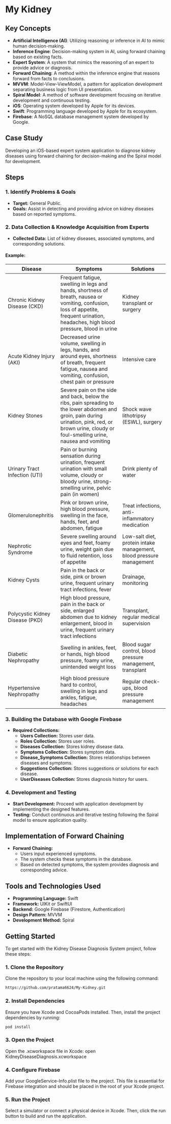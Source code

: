 
# My Kidney

## Key Concepts

- **Artificial Intelligence (AI)**: Utilizing reasoning or inference in AI to mimic human decision-making.
- **Inference Engine**: Decision-making system in AI, using forward chaining based on existing facts.
- **Expert System**: A system that mimics the reasoning of an expert to provide advice or diagnosis.
- **Forward Chaining**: A method within the inference engine that reasons forward from facts to conclusions.
- **MVVM**: Model-View-ViewModel, a pattern for application development separating business logic from UI presentation.
- **Spiral Model**: A method of software development focusing on iterative development and continuous testing.
- **iOS**: Operating system developed by Apple for its devices.
- **Swift**: Programming language developed by Apple for its ecosystem.
- **Firebase**: A NoSQL database management system developed by Google.

## Case Study

Developing an iOS-based expert system application to diagnose kidney diseases using forward chaining for decision-making and the Spiral model for development.

## Steps

### 1. Identify Problems & Goals

- **Target:** General Public.
- **Goals:** Assist in detecting and providing advice on kidney diseases based on reported symptoms.

### 2. Data Collection & Knowledge Acquisition from Experts

- **Collected Data:** List of kidney diseases, associated symptoms, and corresponding solutions.

#### Example:

| Disease | Symptoms | Solutions |
| --- | --- | --- |
| Chronic Kidney Disease (CKD) | Frequent fatigue, swelling in legs and hands, shortness of breath, nausea or vomiting, confusion, loss of appetite, frequent urination, headaches, high blood pressure, blood in urine | Kidney transplant or surgery |
| Acute Kidney Injury (AKI) | Decreased urine volume, swelling in legs, hands, and around eyes, shortness of breath, frequent fatigue, nausea and vomiting, confusion, chest pain or pressure | Intensive care |
| Kidney Stones | Severe pain on the side and back, below the ribs, pain spreading to the lower abdomen and groin, pain during urination, pink, red, or brown urine, cloudy or foul-smelling urine, nausea and vomiting | Shock wave lithotripsy (ESWL), surgery |
| Urinary Tract Infection (UTI) | Pain or burning sensation during urination, frequent urination with small volume, cloudy or bloody urine, strong-smelling urine, pelvic pain (in women) | Drink plenty of water |
| Glomerulonephritis | Pink or brown urine, high blood pressure, swelling in the face, hands, feet, and abdomen, fatigue | Treat infections, anti-inflammatory medication |
| Nephrotic Syndrome | Severe swelling around eyes and feet, foamy urine, weight gain due to fluid retention, loss of appetite | Low-salt diet, protein intake management, blood pressure management |
| Kidney Cysts | Pain in the back or side, pink or brown urine, frequent urinary tract infections, fever | Drainage, monitoring |
| Polycystic Kidney Disease (PKD) | High blood pressure, pain in the back or side, enlarged abdomen due to kidney enlargement, blood in urine, frequent urinary tract infections | Transplant, regular medical supervision |
| Diabetic Nephropathy | Swelling in ankles, feet, or hands, high blood pressure, foamy urine, unintended weight loss | Blood sugar control, blood pressure management, transplant |
| Hypertensive Nephropathy | High blood pressure hard to control, swelling in legs and ankles, fatigue, headaches | Regular check-ups, blood pressure management |

### 3. Building the Database with Google Firebase

- **Required Collections:**
  - **Users Collection:** Stores user data.
  - **Roles Collection:** Stores user roles.
  - **Diseases Collection:** Stores kidney disease data.
  - **Symptoms Collection:** Stores symptom data.
  - **Disease_Symptoms Collection:** Stores relationships between diseases and symptoms.
  - **Suggestions Collection:** Stores suggestions or solutions for each disease.
  - **UserDiseases Collection:** Stores diagnosis history for users.

### 4. Development and Testing

- **Start Development:** Proceed with application development by implementing the designed features.
- **Testing:** Conduct continuous and iterative testing following the Spiral model to ensure application quality.

## Implementation of Forward Chaining

- **Forward Chaining:**
  - Users input experienced symptoms.
  - The system checks these symptoms in the database.
  - Based on detected symptoms, the system provides diagnosis and corresponding advice.

## Tools and Technologies Used

- **Programming Language:** Swift
- **Framework:** UIKit or SwiftUI
- **Backend:** Google Firebase (Firestore, Authentication)
- **Design Pattern:** MVVM
- **Development Method:** Spiral 

## Getting Started

To get started with the Kidney Disease Diagnosis System project, follow these steps:

### 1. Clone the Repository

Clone the repository to your local machine using the following command:

```bash
https://github.com/pratama6624/My-Kidney.git
```

### 2. Install Dependencies

Ensure you have Xcode and CocoaPods installed. Then, install the project dependencies by running:

```bash
pod install
```

### 3. Open the Project

Open the .xcworkspace file in Xcode:
open KidneyDiseaseDiagnosis.xcworkspace

### 4. Configure Firebase

Add your GoogleService-Info.plist file to the project. This file is essential for Firebase integration and should be placed in the root of your Xcode project.

### 5. Run the Project

Select a simulator or connect a physical device in Xcode. Then, click the run button to build and run the application.
